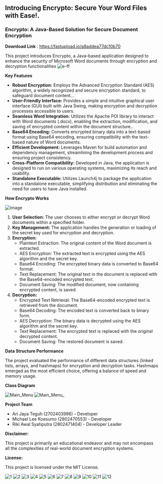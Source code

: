 ## Introducing Encrypto: Secure Your Word Files with Ease!.


### Encrypto: A Java-Based Solution for Secure Document Encryption
**Download Link** : https://fastupload.io/a8addea77dc10b70

This project introduces Encrypto, a Java-based application designed to enhance the security of Microsoft Word documents through encryption and decryption functionalities
![e-ff](https://github.com/Qyuzet/java-document-cryptographic-app--encrypto/assets/93258081/2af50ef0-fd13-4177-908e-1f4c62d8bb4d)


**Key Features**

*   **Robust Encryption:** Employs the Advanced Encryption Standard (AES) algorithm, a widely recognized and secure encryption standard, to safeguard document content...
*   **User-Friendly Interface:** Provides a simple and intuitive graphical user interface (GUI) built with Java Swing, making encryption and decryption processes accessible to users.
*   **Seamless Word Integration:** Utilizes the Apache POI library to interact with Word documents (.docx), enabling the extraction, modification, and saving of encrypted content within the document structure..
*   **Base64 Encoding:** Converts encrypted binary data into a text-based format using Base64 encoding, ensuring compatibility with the text-based nature of Word documents.
*   **Efficient Development:** Leverages Maven for build automation and dependency management, streamlining the development process and ensuring project consistency.
*   **Cross-Platform Compatibility:** Developed in Java, the application is designed to run on various operating systems, maximizing its reach and usability.
*   **Standalone Executable:** Utilizes Launch4j to package the application into a standalone executable, simplifying distribution and eliminating the need for users to have Java installed.

**How Encrypto Works**

![image](https://github.com/Qyuzet/java-document-cryptographic-app--encrypto/assets/93258081/d59540f0-5ef2-49e1-8b21-9fc7d7cebe90)


1.  **User Selection:** The user chooses to either encrypt or decrypt Word documents within a specified folder.
2.  **Key Management:** The application handles the generation or loading of the secret key used for encryption and decryption.
3.  **Encryption:**
    *   Plaintext Extraction: The original content of the Word document is extracted.
    *   AES Encryption: The extracted text is encrypted using the AES algorithm and the secret key.
    *   Base64 Encoding: The encrypted binary data is converted to Base64 format.
    *   Text Replacement: The original text in the document is replaced with the Base64-encoded encrypted text.
    *   Document Saving: The modified document, now containing encrypted content, is saved.
4.  **Decryption:**
    *   Encrypted Text Retrieval: The Base64-encoded encrypted text is retrieved from the document.
    *   Base64 Decoding: The encoded text is converted back to binary form.
    *   AES Decryption: The binary data is decrypted using the AES algorithm and the secret key.
    *   Text Replacement: The encrypted text is replaced with the original decrypted content.
    *   Document Saving: The restored document is saved.

**Data Structure Performance**


The project evaluated the performance of different data structures (linked lists, arrays, and hashmaps) for encryption and decryption tasks. Hashmaps emerged as the most efficient choice, offering a balance of speed and memory usage.


**Class Diagram**


![Main_Menu](https://github.com/Qyuzet/java-document-cryptographic-app--encrypto/assets/93258081/58e461c3-8d23-4fbf-9c8e-aa97693e2ef3)
![Main_Menu_](https://github.com/Qyuzet/java-document-cryptographic-app--encrypto/assets/93258081/506eed8c-f001-4991-aa71-9fece2c400b1)


**Project Team**

*   Ari Jaya Teguh (2702403996) - Developer
*   Michael Lee Koesumo (2802470553) - Developer
*   Riki Awal Syahputra (2802471404) - Developer Leader

**Disclaimer:**

This project is primarily an educational endeavor and may not encompass all the complexities of real-world document encryption systems.

**License:**

This project is licensed under the MIT License.

![1](https://github.com/Qyuzet/ENCRYPTO/assets/93258081/56d004be-6488-44c0-bd26-83a6fc4aa181)
![2](https://github.com/Qyuzet/ENCRYPTO/assets/93258081/5671d8c8-9afb-470a-a745-35a8d679819f)
![3](https://github.com/Qyuzet/ENCRYPTO/assets/93258081/17badc0f-63dc-4ad0-b504-e3854b7e0e8b)
![4](https://github.com/Qyuzet/ENCRYPTO/assets/93258081/75d94d6e-5fba-49b2-b9e8-4c3813fe286f)
![5](https://github.com/Qyuzet/ENCRYPTO/assets/93258081/f74ec02e-cd9a-485a-8ab8-c620e5caa280)
![6](https://github.com/Qyuzet/ENCRYPTO/assets/93258081/c942034d-0ba4-47f2-836f-779853ea0852)
![7](https://github.com/Qyuzet/ENCRYPTO/assets/93258081/aa611823-4109-4aa8-8c8b-e7d8e28c7f1f)
![8](https://github.com/Qyuzet/ENCRYPTO/assets/93258081/354e775b-54b4-40aa-ae74-cbb3cc41240d)
![9](https://github.com/Qyuzet/ENCRYPTO/assets/93258081/8b3ea920-6ecc-44a5-9840-c9ab45ab1895)
![10](https://github.com/Qyuzet/ENCRYPTO/assets/93258081/4207c298-7154-4a91-8131-581cc7232c70)
![11](https://github.com/Qyuzet/ENCRYPTO/assets/93258081/fee3582c-b5bc-4edc-9574-0c062a1e0e25)
![12](https://github.com/Qyuzet/ENCRYPTO/assets/93258081/b4474d1a-364e-4a4d-878f-97a2733e7eee)
